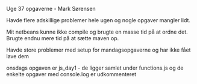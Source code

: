 Uge 37 opgaverne - Mark Sørensen

Havde flere adskillige problemer hele ugen og nogle opgaver mangler lidt. 

Mit netbeans kunne ikke compile og brugte en masse tid på at ordne det. Brugte endnu mere tid på at sætte maven op.

Havde store problemer med setup for mandagsopgaverne og har ikke fået lave dem

onsdags opgaven er js_day1 - de ligger samlet under functions.js og de enkelte opgaver med console.log er udkommenteret

